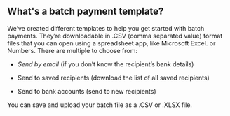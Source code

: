 ## What's a batch payment template?  
We’ve created different templates to help you get started with batch payments. They’re downloadable in .CSV (comma separated value) format files that you can open using a spreadsheet app, like Microsoft Excel. or Numbers. There are multiple to choose from: 

  * _Send by email_ (if you don’t know the recipient’s bank details)

  * Send to saved recipients (download the list of all saved recipients)

  * Send to bank accounts (send to new recipients)




You can save and upload your batch file as a .CSV or .XLSX file.